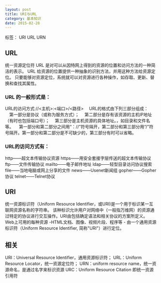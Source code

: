 ```yaml
---
layout: post
title: URI与URL
category: 基本知识
date: 2015-02-28
---
```


标签： URI URL URN

<!-- more -->

## URL
  统一资源定位符 URL 是对可以从因特网上得到的资源的位置和访问方法的一种简洁的表示。
  URL 给资源的位置提供一种抽象的识别方法，并用这种方法给资源定位。
  只要能够对资源定位，系统就可以对资源进行各种操作，如存取、更新、替换和查找其属性。
### URL 的一般形式是：
  URL的访问方式://<主机>:<端口>/<路径>
　URL的格式由下列三部分组成：
　第一部分是协议（或称为服务方式）；
　第二部分是存有该资源的主机IP地址（有时也包括端口号）；
　第三部分是主机资源的具体地址。，如目录和文件名等。
　第一部分和第二部分之间用“：//”符号隔开，第二部分和第三部分用“/”符号隔开。第一部分和第二部分是不可缺少的，第三部分有时可以省略。
### URL的访问方式有：
  http——超文本传输协议资源
  https——用安全套接字层传送的超文本传输协议
  ftp——文件传输协议
  mailto——电子邮件地址
  ldap——轻型目录访问协议搜索
  file——当地电脑或网上分享的文件
  news——Usenet新闻组
  gopher——Gopher协议
  telnet——Telnet协议
## URI
  统一资源标识符（Uniform Resource Identifier，或URI)是一个用于标识某一互联网资源名称的字符串。 该种标识允许用户对网络中（一般指万维网）的资源通过特定的协议进行交互操作。URI由包括确定语法和相关协议的方案所定义。
  Web上可用的每种资源 -HTML文档、图像、视频片段、程序等 - 由一个通用资源标识符（Uniform Resource Identifier, 简称"URI"）进行定位。
## 相关
   URI：Universal Resource Identifier，通用资源标识符；
   URL：Uniform Resource Locator，统一资源定位符；
   URN：uniform resource name，统一资源命名，是通过名字来标识资源
   URC：Uniform Resource Citation 即统一资源引用符
　
　






